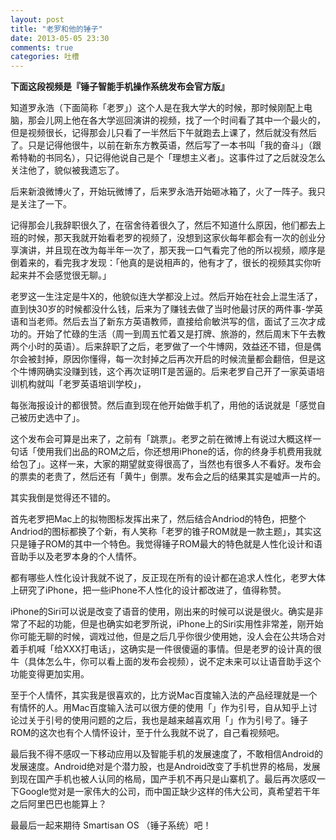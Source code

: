 ```yaml
---
layout: post
title: "老罗和他的锤子"
date: 2013-05-05 23:30
comments: true
categories: 吐槽
---
```


**下面这段视频是『锤子智能手机操作系统发布会官方版』**

知道罗永浩（下面简称「老罗」）这个人是在我大学大的时候，那时候刚配上电脑，那会儿网上他在各大学巡回演讲的视频，找了一个时间看了其中一个最火的，但是视频很长，记得那会儿只看了一半然后下午就跑去上课了，然后就没有然后了。只是记得他很牛，以前在新东方教英语，然后写了一本书叫「我的奋斗」（跟希特勒的书同名），只记得他说自己是个「理想主义者」。这事件过了之后就没怎么关注他了，貌似被我遗忘了。

后来新浪微博火了，开始玩微博了，后来罗永浩开始砸冰箱了，火了一阵子。我只是关注了一下。

记得那会儿我辞职很久了，在宿舍待着很久了，然后不知道什么原因，他们都去上班的时候，那天我就开始看老罗的视频了，没想到这家伙每年都会有一次的创业分享演讲，并且现在改为每半年一次了，那天我一口气看完了他的所以视频，顺序是倒着来的，看完我才发现：「他真的是说相声的，他有才了，很长的视频其实你听起来并不会感觉很无聊。」

老罗这一生注定是牛X的，他貌似连大学都没上过。然后开始在社会上混生活了，直到快30岁的时候都没什么钱，后来为了赚钱去做了当时他最讨厌的两件事-学英语和当老师。然后去当了新东方英语教师，直接给俞敏洪写的信，面试了三次才成功的。开始了忙碌的生活（周一到周五忙着又是打牌、旅游的，然后周末下午去教两个小时的英语）。后来辞职了之后，老罗做了一个牛博网，效益还不错，但是偶尔会被封掉，原因你懂得，每一次封掉之后再次开启的时候流量都会翻倍，但是这个牛博网确实没赚到钱，这个再次证明IT是苦逼的。后来老罗自己开了一家英语培训机构就叫「老罗英语培训学校」，

每张海报设计的都很赞。然后直到现在他开始做手机了，用他的话说就是「感觉自己被历史选中了」。

这个发布会可算是出来了，之前有「跳票」。老罗之前在微博上有说过大概这样一句话「使用我们出品的ROM之后，你还想用iPhone的话，你的终身手机费用我就给包了」。这样一来，大家的期望就变得很高了，当然也有很多人不看好。发布会的票卖的老贵了，然后还有「黄牛」倒票。发布会之后的结果其实是嘘声一片的。

其实我倒是觉得还不错的。

首先老罗把Mac上的拟物图标发挥出来了，然后结合Andriod的特色，把整个Andriod的图标都换了个新，有人笑称「老罗的锥子ROM就是一款主题」，其实这只是锤子ROM的其中一个特色。我觉得锤子ROM最大的特色就是人性化设计和语音助手以及老罗本身的个人情怀。

都有哪些人性化设计我就不说了，反正现在所有的设计都在追求人性化，老罗大体上研究了iPhone，把一些iPhone不人性化的设计都改进了，值得称赞。

iPhone的Siri可以说是改变了语音的使用，刚出来的时候可以说是很火。确实是非常了不起的功能，但是也确实如老罗所说，iPhone上的Siri实用性非常差，刚开始你可能无聊的时候，调戏过他，但是之后几乎你很少使用她，没人会在公共场合对着手机喊「给XXX打电话」，这确实是一件很傻逼的事情。但是老罗的设计真的很牛（具体怎么牛，你可以看上面的发布会视频），说不定未来可以让语音助手这个功能变得更加实用。

至于个人情怀，其实我是很喜欢的，比方说Mac百度输入法的产品经理就是一个有情怀的人。用Mac百度输入法可以很方便的使用「」作为引号，自从知乎上讨论过关于引号的使用问题的之后，我也是越来越喜欢用「」作为引号了。锤子ROM的这次也有个人情怀设计，至于什么我就不说了，自己看视频吧。

最后我不得不感叹一下移动应用以及智能手机的发展速度了，不敢相信Android的发展速度。Android绝对是个潜力股，也是Android改变了手机世界的格局，发展到现在国产手机也被人认同的格局，国产手机不再只是山寨机了。最后再次感叹一下Google觉对是一家伟大的公司，而中国正缺少这样的伟大公司，真希望若干年之后阿里巴巴也能算上？

最最后一起来期待 Smartisan OS （锤子系统）吧！